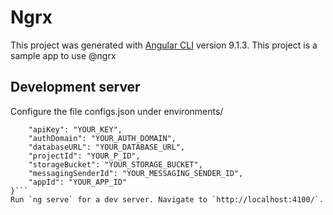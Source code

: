 # Ngrx

This project was generated with [Angular CLI](https://github.com/angular/angular-cli) version 9.1.3.
This project is a sample app to use @ngrx

## Development server
Configure the file configs.json under environments/
```json{
    "apiKey": "YOUR_KEY",
    "authDomain": "YOUR_AUTH_DOMAIN",
    "databaseURL": "YOUR_DATABASE_URL",
    "projectId": "YOUR_P_ID",
    "storageBucket": "YOUR_STORAGE_BUCKET",
    "messagingSenderId": "YOUR_MESSAGING_SENDER_ID",
    "appId": "YOUR_APP_ID"
}```
Run `ng serve` for a dev server. Navigate to `http://localhost:4100/`.
